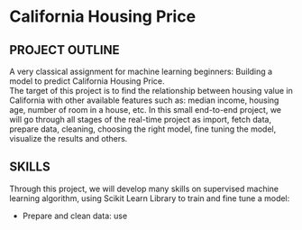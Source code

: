 # California Housing Price
## PROJECT OUTLINE <br>
A very classical assignment for machine learning beginners: Building a model to predict California Housing Price. <br>
The target of this project is to find the relationship between housing value in California with other available features such as: median income, housing age, number of room in a house, etc. In this small end-to-end project, we will go through all stages of the real-time project as import, fetch data, prepare data, cleaning, choosing the right model, fine tuning the model, visualize the results and others. 
## SKILLS <br>
Through this project, we will develop many skills on supervised machine learning algorithm, using Scikit Learn Library to train and fine tune a model:
- Prepare and clean data: use 
